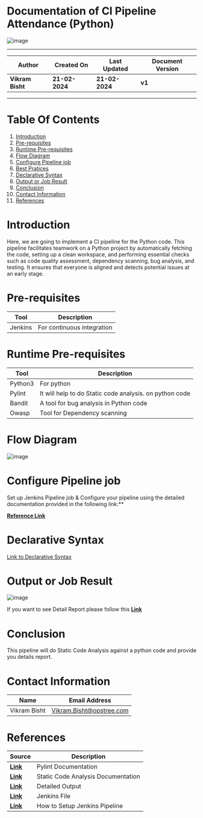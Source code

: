 # Documentation of CI Pipeline Attendance (Python)

![image](https://github.com/avengers-p7/Documentation/assets/79625874/5419d5c8-ee87-4c28-9894-af831e8aba84)


***

| **Author** | **Created On** | **Last Updated** | **Document Version** |
| ---------- | -------------- | ---------------- | -------------------- |
| **Vikram Bisht** | **21-02-2024** | **21-02-2024** | **v1** |

***
# Table Of Contents

1. [Introduction](#Introduction)
2. [Pre-requisites](#Pre-requisites)
3. [Runtime Pre-requisites](#Runtime-Pre-requisites)
4. [Flow Diagram](#Flow-diagram)
5. [Configure Pipeline job](#Configure-Pipeline-job)
6. [Best Pratices](#Best-Pratices)
7. [Declarative Syntax](#Declarative-Syntax)
8. [Output or Job Result](#Output-or-Job-Result)
9. [Conclusion](#conclusion)
10. [Contact Information](#contact-information)
11. [References](#References)


# Introduction

Here, we are going to implement a CI pipeline for the Python code. This pipeline facilitates teamwork on a Python project by automatically fetching the code, setting up a clean workspace, and performing essential checks such as code quality assessment, dependency scanning, bug analysis, and testing. It ensures that everyone is aligned and detects potential issues at an early stage.

# Pre-requisites

| **Tool**   | **Description**            | 
| ---------- | -------------------------  | 
| Jenkins    | For continuous integration | 


# Runtime Pre-requisites

| **Tool**   | **Description**                                         | 
| ---------- | -------------------------                               | 
| Python3    | For python                                              | 
| Pylint     | It will help to do Static code analysis. on python code |
| Bandit     | A tool for bug analysis in Python code                  |
| Owasp      | Tool for Dependency scanning                            |

# Flow Diagram

![image](https://github.com/CodeOps-Hub/Documentation/assets/79625874/f024e52f-b948-4850-b456-18c3b750b174)

# Configure Pipeline job

Set up Jenkins Pipeline job & Configure your pipeline using the detailed documentation provided in the following link:**

**[Reference Link](https://github.com/avengers-p7/Documentation/blob/main/Application_CI/Implementation/GenericDoc/pipelinePOC.md)**



# Declarative Syntax

[Link to Declarative Syntax](https://github.com/CodeOps-Hub/Documentation/blob/main/Application_CI/Implementation/Python%20CI/CI%20Pipeline%20Attendance/Declarative%20pipeline%20.md)










# Output or Job Result

![image](https://github.com/avengers-p7/Documentation/assets/79625874/e2532ce3-7ad7-4867-8e23-22941f91a1f9)

If you want to see Detail Report please follow this **[Link](https://github.com/avengers-p7/Documentation/blob/main/Application_CI/Implementation/Python%20CI/Static%20Code%20Analysis/Scripted%20Pipeline/pylint.log)**

# Conclusion
This pipeline will do Static Code Analysis against a python code and provide you details report.

# Contact Information

|  Name                     |        	Email Address         |
| ------------              | --------------------------------|
| Vikram Bisht              |  Vikram.Bisht@opstree.com       |  

# References

|  Source                                                                                 |        Description      |
| ------------                                                                            | ----------------------- |
|  **[Link](https://pylint.readthedocs.io/en/stable/)**                                               | Pylint Documentation    |  
|**[Link](https://github.com/avengers-p7/Documentation/blob/main/Application_CI/Design/04-%20Python%20CI%20Checks/Static%20code%20analysis(Python%20CI%20Checks).md )**                  | Static Code Analysis Documentation    |
|  **[Link](https://github.com/avengers-p7/Documentation/blob/main/Application_CI/Implementation/Python%20CI/Static%20Code%20Analysis/Scripted%20Pipeline/pylint.log)**                                               | Detailed Output    |
|  **[Link](https://github.com/avengers-p7/Jenkinsfile/blob/main/Declarative%20Pipeline/Python/StaticCodeAnalysis/Jenkinsfile)**                                               | Jenkins File    | 
|  **[Link](https://github.com/avengers-p7/Documentation/blob/main/Application_CI/Implementation/GenericDoc/pipelinePOC.md)**   | How to Setup Jenkins Pipeline    |
